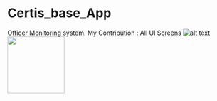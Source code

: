 # Certis_base_App
Officer Monitoring system. 
My Contribution : All UI Screens 
![alt text](https://drive.google.com/open?id=10-OCxCwrO9CSq-4b-ezyBrdhsEv1I4mR)
<img src="https://drive.google.com/open?id=10-OCxCwrO9CSq-4b-ezyBrdhsEv1I4mR" width="128">
